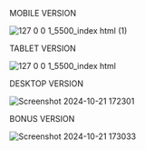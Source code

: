 MOBILE VERSION

![127 0 0 1_5500_index html (1)](https://github.com/user-attachments/assets/4c5336e3-4b0d-4509-a7dc-e811a5eac66c)

TABLET VERSION

![127 0 0 1_5500_index html](https://github.com/user-attachments/assets/ed9af444-67e3-4b59-b907-75f171b8fb2e)

DESKTOP VERSION

![Screenshot 2024-10-21 172301](https://github.com/user-attachments/assets/82850b31-fe75-4557-b730-1f83e0604dbc)

BONUS VERSION

![Screenshot 2024-10-21 173033](https://github.com/user-attachments/assets/6d26106a-98f0-447c-8ed6-ae1094743f1b)
